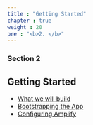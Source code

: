 ```yaml
---
title : "Getting Started"
chapter : true
weight : 20
pre : "<b>2. </b>"
---
```


### Section 2

## Getting Started

* [What we will build](/20_getting_started/10_what_we_will_build.html)
* [Bootstrapping the App](/20_getting_started/20_bootstrapping_the_app.html)
* [Configuring Amplify](/20_getting_started/30_configuring_amplify.html)